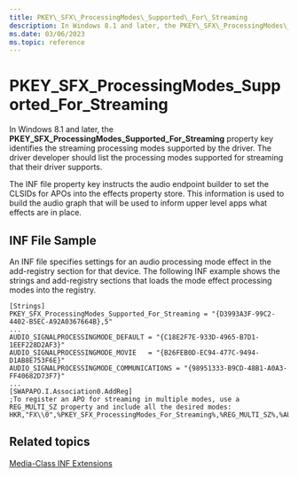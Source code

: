 ```yaml
---
title: PKEY\_SFX\_ProcessingModes\_Supported\_For\_Streaming
description: In Windows 8.1 and later, the PKEY\_SFX\_ProcessingModes\_Supported\_For\_Streaming property key identifies the streaming processing modes supported by the driver.
ms.date: 03/06/2023
ms.topic: reference
---
```



# PKEY\_SFX\_ProcessingModes\_Supported\_For\_Streaming


In Windows 8.1 and later, the **PKEY\_SFX\_ProcessingModes\_Supported\_For\_Streaming** property key identifies the streaming processing modes supported by the driver. The driver developer should list the processing modes supported for streaming that their driver supports.

The INF file property key instructs the audio endpoint builder to set the CLSIDs for APOs into the effects property store. This information is used to build the audio graph that will be used to inform upper level apps what effects are in place.

## <span id="INF_File_Sample"></span><span id="inf_file_sample"></span><span id="INF_FILE_SAMPLE"></span>INF File Sample


An INF file specifies settings for an audio processing mode effect in the add-registry section for that device. The following INF example shows the strings and add-registry sections that loads the mode effect processing modes into the registry.

```inf
[Strings]
PKEY_SFX_ProcessingModes_Supported_For_Streaming = "{D3993A3F-99C2-4402-B5EC-A92A0367664B},5"
...
AUDIO_SIGNALPROCESSINGMODE_DEFAULT = "{C18E2F7E-933D-4965-B7D1-1EEF228D2AF3}"
AUDIO_SIGNALPROCESSINGMODE_MOVIE   = "{B26FEB0D-EC94-477C-9494-D1AB8E753F6E}"
AUDIO_SIGNALPROCESSINGMODE_COMMUNICATIONS = "{98951333-B9CD-48B1-A0A3-FF40682D73F7}"
...
[SWAPAPO.I.Association0.AddReg]
;To register an APO for streaming in multiple modes, use a REG_MULTI_SZ property and include all the desired modes:
HKR,"FX\\0",%PKEY_SFX_ProcessingModes_For_Streaming%,%REG_MULTI_SZ%,%AUDIO_SIGNALPROCESSINGMODE_DEFAULT%,%AUDIO_SIGNALPROCESSINGMODE_MOVIE%,%AUDIO_SIGNALPROCESSINGMODE_COMMUNICATIONS%
```

## Related topics


[Media-Class INF Extensions](media-class-inf-extensions.md)










